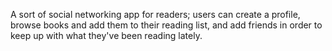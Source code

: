 A sort of social networking app for readers; users can create a profile, browse books and add them to their reading list, and add friends in order to keep up with what they've been reading lately. 
